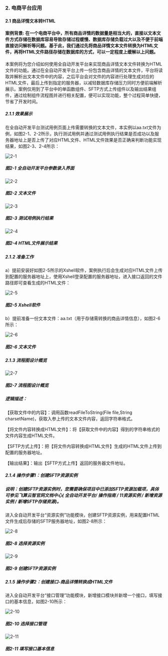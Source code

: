 ### 2. 电商平台应用

#### 2.1 商品详情文本转HTML

#### 案例背景: 在一个电商平台中，所有商品详情的数据量是相当大的，直接以文本文件方式存储在数据库容易导致存储过程缓慢、数据库存储负载过大以及不便于前端直接访问解析等问题。基于此，我们通过先将商品详情文本文件转换为HTML文件，再将HTML文件路径存储在数据库的方式，可以一定程度上缓解以上问题。

本案例将为您介绍如何使用全自动开发平台来实现商品详情文本文件转换为HTML文件的功能。通过在全自动开发平台上传一份包含商品详情的文本文件，平台将读取并解析出文本文件中的内容，之后平台会对文件的内容进行处理生成对应的HTML文件，最后上传到指定的服务器，以减轻数据库存储压力同时方便前端解析展示。案例仅用到了平台中的单函数组件、SFTP方式上传组件以及输出结果组件，通过绘制组件流程图并进行相关配置，便可以实现功能，整个过程简单快捷，节省了开发时间。

##### 2.1.1 效果展示

在全自动开发平台测试用例页面上传需要转换的文本文件，本实例以aa.txt文件为例，如图2-1、2-2所示，执行测试用例并通过测试用例执行结果是否成功以及服务器地址上是否上传了对应HTML文件、HTML文件效果是否正确来判断功能实现结果，如图2-3、2-4所示：

![2-1](https://www.feisuanyz.com/fsimage/alcj-image/tohtml/2_1.png)

##### 图2-1 全自动开发平台参数录入界面

![2-2](https://www.feisuanyz.com/fsimage/alcj-image/tohtml/2_2.png)

##### 图2-2 文本文件

![2-3](https://www.feisuanyz.com/fsimage/alcj-image/tohtml/2_3.png)

##### 图2-3 测试用例执行结果

![2-4](https://www.feisuanyz.com/fsimage/alcj-image/tohtml/2_4.png)

##### 图2-4 HTML文件展示结果

##### 2.1.2 准备工作

a）提前安装好如图2-5所示的Xshell软件，案例执行后会生成对应HTML文件上传到配置的服务器地址上，使用Xshell登录配置的服务器地址，进入接口返回的文件路径即可查看生成的HTML文件：

![2-5](https://www.feisuanyz.com/fsimage/alcj-image/tohtml/3_1.png)

##### 图2-5 Xshell软件

b）提前准备一份文本文件：aa.txt（用于存储需转换的商品详情信息），如图2-6所示：

![2-6](https://www.feisuanyz.com/fsimage/alcj-image/tohtml/3_2.png)

##### 图2-6 文本文件

##### 2.1.3 流程图设计概览

![2-7](https://www.feisuanyz.com/fsimage/alcj-image/tohtml/4_1.png)

##### 图2-7 流程图设计概览

##### 逻辑描述：

【获取文件中的内容】：调用函数readFileToString(File file,String charsetName)，获取入参上传的文本文件内容，返回字符串格式。

【将文件内容转换成HTML文件】：将【获取文件中的内容】得到的字符串格式的文件内容生成HTML文件。

【SFTP方式上传】：把【将文件内容转换成HTML文件】生成的HTML文件上传到配置的服务器地址。

【输出结果】：输出【SFTP方式上传】返回的服务器文件地址。

##### 2.1.4 操作步骤1：创建SFTP资源实例

##### 说明：创建SFTP资源实例时，您需要确保项目中已添加SFTP资源加载项，具体可参见飞算云智官网文档中心( 全自动开发平台/ 操作指南 / 11资源实例 / 新增资源实例 / 新增SFTP存储资源)。

进入全自动开发平台“资源实例”功能模块，创建SFTP资源实例，用来配置HTML文件生成后存储的SFTP服务器地址，如图2-8所示：

![2-8](https://www.feisuanyz.com/fsimage/alcj-image/tohtml/5_1.png)

##### 图2-8 选择资源实例

![2-9](https://www.feisuanyz.com/fsimage/alcj-image/tohtml/5_2.png)

##### 图2-9 创建SFTP资源实例

##### 2.1.5 操作步骤2：创建接口-商品详情转换成HTML文件

进入全自动开发平台“接口管理”功能模块，新增接口模块并新增一个接口，填写接口的基本信息，如图2-10所示：

![2-10](https://www.feisuanyz.com/fsimage/alcj-image/tohtml/5_3.png)

##### 图2-10 选择接口管理

![2-11](https://www.feisuanyz.com/fsimage/alcj-image/tohtml/5_4.png)

##### 图2-11 填写接口基本信息
